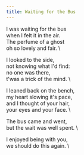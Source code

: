 ```yaml
---
title: Waiting for the Bus
---
```



I was waiting for the bus \
when I felt it in the air. \
The perfume of a ghost \
oh so lovely and fair. \
 
I looked to the side, \
not knowing what I'd find: \
no one was there, \
t'was a trick of the mind. \
 
I leaned back on the bench, \
my heart slowing it's pace, \
and I thought of your hair, \
your eyes and your face. \
 
The bus came and went, \
but the wait was well spent. \

I enjoyed being with you, \
we should do this again. \
